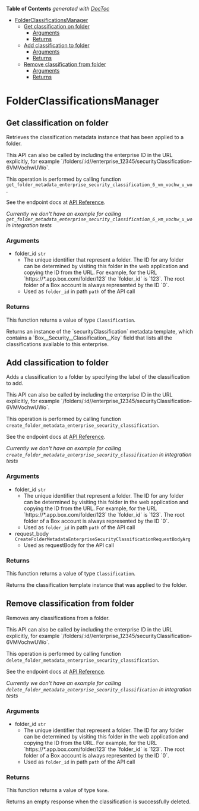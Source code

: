 <!-- START doctoc generated TOC please keep comment here to allow auto update -->
<!-- DON'T EDIT THIS SECTION, INSTEAD RE-RUN doctoc TO UPDATE -->
**Table of Contents**  *generated with [DocToc](https://github.com/thlorenz/doctoc)*

- [FolderClassificationsManager](#folderclassificationsmanager)
  - [Get classification on folder](#get-classification-on-folder)
    - [Arguments](#arguments)
    - [Returns](#returns)
  - [Add classification to folder](#add-classification-to-folder)
    - [Arguments](#arguments-1)
    - [Returns](#returns-1)
  - [Remove classification from folder](#remove-classification-from-folder)
    - [Arguments](#arguments-2)
    - [Returns](#returns-2)

<!-- END doctoc generated TOC please keep comment here to allow auto update -->

# FolderClassificationsManager

## Get classification on folder

Retrieves the classification metadata instance that
has been applied to a folder.

This API can also be called by including the enterprise ID in the
URL explicitly, for example
&#x60;/folders/:id//enterprise_12345/securityClassification-6VMVochwUWo&#x60;.

This operation is performed by calling function `get_folder_metadata_enterprise_security_classification_6_vm_vochw_u_wo`.

See the endpoint docs at
[API Reference](https://developer.box.com/reference/get-folders-id-metadata-enterprise-security-classification-6-vm-vochw-u-wo/).

*Currently we don't have an example for calling `get_folder_metadata_enterprise_security_classification_6_vm_vochw_u_wo` in integration tests*

### Arguments

- folder_id `str`
  - The unique identifier that represent a folder.  The ID for any folder can be determined by visiting this folder in the web application and copying the ID from the URL. For example, for the URL &#x60;https://*.app.box.com/folder/123&#x60; the &#x60;folder_id&#x60; is &#x60;123&#x60;.  The root folder of a Box account is always represented by the ID &#x60;0&#x60;.
  - Used as `folder_id` in path `path` of the API call


### Returns

This function returns a value of type `Classification`.

Returns an instance of the &#x60;securityClassification&#x60; metadata
template, which contains a &#x60;Box__Security__Classification__Key&#x60;
field that lists all the classifications available to this
enterprise.


## Add classification to folder

Adds a classification to a folder by specifying the label of the
classification to add.

This API can also be called by including the enterprise ID in the
URL explicitly, for example
&#x60;/folders/:id//enterprise_12345/securityClassification-6VMVochwUWo&#x60;.

This operation is performed by calling function `create_folder_metadata_enterprise_security_classification`.

See the endpoint docs at
[API Reference](https://developer.box.com/reference/post-folders-id-metadata-enterprise-security-classification-6-vm-vochw-u-wo/).

*Currently we don't have an example for calling `create_folder_metadata_enterprise_security_classification` in integration tests*

### Arguments

- folder_id `str`
  - The unique identifier that represent a folder.  The ID for any folder can be determined by visiting this folder in the web application and copying the ID from the URL. For example, for the URL &#x60;https://*.app.box.com/folder/123&#x60; the &#x60;folder_id&#x60; is &#x60;123&#x60;.  The root folder of a Box account is always represented by the ID &#x60;0&#x60;.
  - Used as `folder_id` in path `path` of the API call
- request_body `CreateFolderMetadataEnterpriseSecurityClassificationRequestBodyArg`
  - Used as requestBody for the API call


### Returns

This function returns a value of type `Classification`.

Returns the classification template instance
that was applied to the folder.


## Remove classification from folder

Removes any classifications from a folder.

This API can also be called by including the enterprise ID in the
URL explicitly, for example
&#x60;/folders/:id//enterprise_12345/securityClassification-6VMVochwUWo&#x60;.

This operation is performed by calling function `delete_folder_metadata_enterprise_security_classification`.

See the endpoint docs at
[API Reference](https://developer.box.com/reference/delete-folders-id-metadata-enterprise-security-classification-6-vm-vochw-u-wo/).

*Currently we don't have an example for calling `delete_folder_metadata_enterprise_security_classification` in integration tests*

### Arguments

- folder_id `str`
  - The unique identifier that represent a folder.  The ID for any folder can be determined by visiting this folder in the web application and copying the ID from the URL. For example, for the URL &#x60;https://*.app.box.com/folder/123&#x60; the &#x60;folder_id&#x60; is &#x60;123&#x60;.  The root folder of a Box account is always represented by the ID &#x60;0&#x60;.
  - Used as `folder_id` in path `path` of the API call


### Returns

This function returns a value of type `None`.

Returns an empty response when the classification is
successfully deleted.


